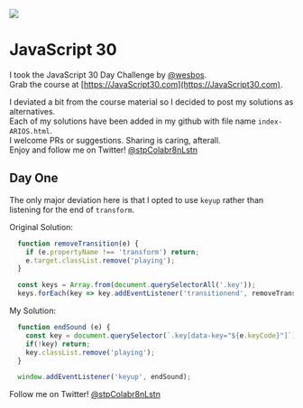 ![](https://javascript30.com/images/JS3-social-share.png)

# JavaScript 30

I took the JavaScript 30 Day Challenge by [@wesbos](https://twitter.com/wesbos).  
Grab the course at [https://JavaScript30.com](https://JavaScript30.com).  

I deviated a bit from the course material so I decided to post my solutions as alternatives.  
Each of my solutions have been added in my github with file name `index-ARIOS.html`.  
I welcome PRs or suggestions. Sharing is caring, afterall.  
Enjoy and follow me on Twitter! [@stpColabr8nLstn](https://twitter.com/stpcolabr8nlstn)


## Day One
The only major deviation here is that I opted to use `keyup` rather than listening for the end of `transform`.

Original Solution:  

```javascript  
  function removeTransition(e) {
  	if (e.propertyName !== 'transform') return;
    e.target.classList.remove('playing');
  }

  const keys = Array.from(document.querySelectorAll('.key'));
  keys.forEach(key => key.addEventListener('transitionend', removeTransition));
```

My Solution:  

```javascript  
  function endSound (e) {
  	const key = document.querySelector(`.key[data-key="${e.keyCode}"]`);
    if(!key) return;
    key.classList.remove('playing');
  }

  window.addEventListener('keyup', endSound);
```

Follow me on Twitter! [@stpColabr8nLstn](https://twitter.com/stpcolabr8nlstn)
